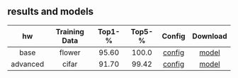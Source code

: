 ## results and models   

|      hw       | Training Data |   Top1-%  |   Top5-%  |                             Config                         |                                                              Download                                                                |
| :-----------: | :-----------: | :-------: |  :------: | :---------------------------------------------------------:|:-----------------------------------------------------------------------------------------------------------------------------------: |
|     base      |     flower    |   95.60   |   100.0   |      [config](base/config/resnet50_8xb32_flower.py)     |[model](https://github.com/54wb/Openmmlab_Camp/releases/download/hw01_base/epoch_100.pth)                                                                |
|    advanced   |     cifar     |   91.70   |   99.42   |[config](advanced/config/efficientnet-b7_b128_cifar10.py)|[model](https://github.com/54wb/Openmmlab_Camp/releases/download/hw01_advanced/epoch_120.pth) |
     
